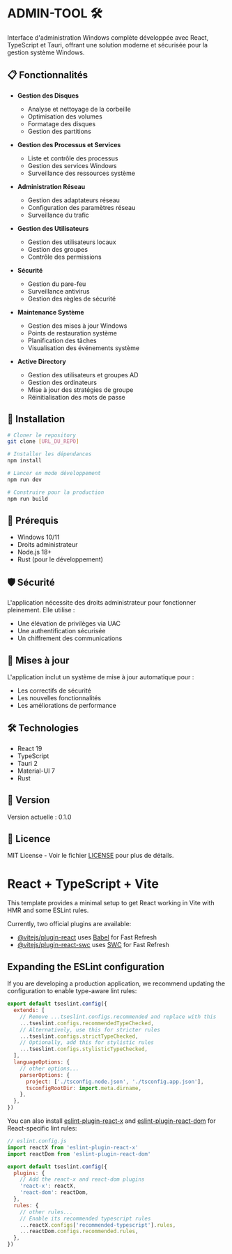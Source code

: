 # ADMIN-TOOL 🛠️

Interface d'administration Windows complète développée avec React, TypeScript et Tauri, offrant une solution moderne et sécurisée pour la gestion système Windows.

## 📋 Fonctionnalités

- **Gestion des Disques**
  - Analyse et nettoyage de la corbeille
  - Optimisation des volumes
  - Formatage des disques
  - Gestion des partitions

- **Gestion des Processus et Services**
  - Liste et contrôle des processus
  - Gestion des services Windows
  - Surveillance des ressources système

- **Administration Réseau**
  - Gestion des adaptateurs réseau
  - Configuration des paramètres réseau
  - Surveillance du trafic

- **Gestion des Utilisateurs**
  - Gestion des utilisateurs locaux
  - Gestion des groupes
  - Contrôle des permissions

- **Sécurité**
  - Gestion du pare-feu
  - Surveillance antivirus
  - Gestion des règles de sécurité

- **Maintenance Système**
  - Gestion des mises à jour Windows
  - Points de restauration système
  - Planification des tâches
  - Visualisation des événements système

- **Active Directory**
  - Gestion des utilisateurs et groupes AD
  - Gestion des ordinateurs
  - Mise à jour des stratégies de groupe
  - Réinitialisation des mots de passe

## 🚀 Installation

```bash
# Cloner le repository
git clone [URL_DU_REPO]

# Installer les dépendances
npm install

# Lancer en mode développement
npm run dev

# Construire pour la production
npm run build
```

## 🔧 Prérequis

- Windows 10/11
- Droits administrateur
- Node.js 18+
- Rust (pour le développement)

## 🛡️ Sécurité

L'application nécessite des droits administrateur pour fonctionner pleinement. Elle utilise :
- Une élévation de privilèges via UAC
- Une authentification sécurisée
- Un chiffrement des communications

## 🔄 Mises à jour

L'application inclut un système de mise à jour automatique pour :
- Les correctifs de sécurité
- Les nouvelles fonctionnalités
- Les améliorations de performance

## 🛠️ Technologies

- React 19
- TypeScript
- Tauri 2
- Material-UI 7
- Rust

## 📝 Version

Version actuelle : 0.1.0

## 📄 Licence

MIT License - Voir le fichier [LICENSE](LICENSE) pour plus de détails.

# React + TypeScript + Vite

This template provides a minimal setup to get React working in Vite with HMR and some ESLint rules.

Currently, two official plugins are available:

- [@vitejs/plugin-react](https://github.com/vitejs/vite-plugin-react/blob/main/packages/plugin-react/README.md) uses [Babel](https://babeljs.io/) for Fast Refresh
- [@vitejs/plugin-react-swc](https://github.com/vitejs/vite-plugin-react-swc) uses [SWC](https://swc.rs/) for Fast Refresh

## Expanding the ESLint configuration

If you are developing a production application, we recommend updating the configuration to enable type-aware lint rules:

```js
export default tseslint.config({
  extends: [
    // Remove ...tseslint.configs.recommended and replace with this
    ...tseslint.configs.recommendedTypeChecked,
    // Alternatively, use this for stricter rules
    ...tseslint.configs.strictTypeChecked,
    // Optionally, add this for stylistic rules
    ...tseslint.configs.stylisticTypeChecked,
  ],
  languageOptions: {
    // other options...
    parserOptions: {
      project: ['./tsconfig.node.json', './tsconfig.app.json'],
      tsconfigRootDir: import.meta.dirname,
    },
  },
})
```

You can also install [eslint-plugin-react-x](https://github.com/Rel1cx/eslint-react/tree/main/packages/plugins/eslint-plugin-react-x) and [eslint-plugin-react-dom](https://github.com/Rel1cx/eslint-react/tree/main/packages/plugins/eslint-plugin-react-dom) for React-specific lint rules:

```js
// eslint.config.js
import reactX from 'eslint-plugin-react-x'
import reactDom from 'eslint-plugin-react-dom'

export default tseslint.config({
  plugins: {
    // Add the react-x and react-dom plugins
    'react-x': reactX,
    'react-dom': reactDom,
  },
  rules: {
    // other rules...
    // Enable its recommended typescript rules
    ...reactX.configs['recommended-typescript'].rules,
    ...reactDom.configs.recommended.rules,
  },
})
```
